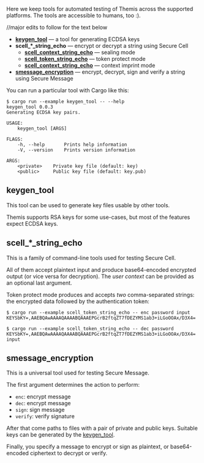 Here we keep tools for automated testing of Themis
across the supported platforms.
The tools are accessible to humans, too :).

//major edits to follow for the text below

- [**keygen_tool**](keygen_tool.rs) —
  a tool for generating ECDSA keys 
- <b>scell_*_string_echo</b> —
  encrypt or decrypt a string using Secure Cell
  - [**scell_context_string_echo**](scell_context_string_echo.rs) —
    sealing mode
  - [**scell_token_string_echo**](scell_token_string_echo.rs) —
    token protect mode
  - [**scell_context_string_echo**](scell_context_string_echo.rs) —
    context imprint mode
- [**smessage_encryption**](smessage_encryption.rs) —
  encrypt, decrypt, sign and verify a string using Secure Message

You can run a particular tool with Cargo like this:

```
$ cargo run --example keygen_tool -- --help
keygen_tool 0.0.3
Generating ECDSA key pairs.

USAGE:
    keygen_tool [ARGS]

FLAGS:
    -h, --help       Prints help information
    -V, --version    Prints version information

ARGS:
    <private>    Private key file (default: key)
    <public>     Public key file (default: key.pub)
```


## keygen_tool

This tool can be used to generate key files usable by other tools.

Themis supports RSA keys for some use-cases,
but most of the features expect ECDSA keys.


## scell_*_string_echo

This is a family of command-line tools used for testing Secure Cell.

All of them accept plaintext input and produce base64-encoded encrypted output
(or vice versa for decryption).
The _user context_ can be provided as an optional last argument.

Token protect mode produces and accepts _two_ comma-separated strings:
the encrypted data followed by the authentication token:

```
$ cargo run --example scell_token_string_echo -- enc password input
KEYSbKY=,AAEBQAwAAAAQAAAABQAAAEPGcrB2ftqZT7fDEZYMS1ab3+iLGoOOAx/D3X4=

$ cargo run --example scell_token_string_echo -- dec password KEYSbKY=,AAEBQAwAAAAQAAAABQAAAEPGcrB2ftqZT7fDEZYMS1ab3+iLGoOOAx/D3X4=
input
```


## smessage_encryption

This is a universal tool used for testing Secure Message.

The first argument determines the action to perform:

- `enc`: encrypt message
- `dec`: encrypt message
- `sign`: sign message
- `verify`: verify signature

After that come paths to files with a pair of private and public keys.
Suitable keys can be generated by the [keygen_tool](#keygen_tool).

Finally, you specify a message to encrypt or sign as plaintext,
or base64-encoded ciphertext to decrypt or verify.
